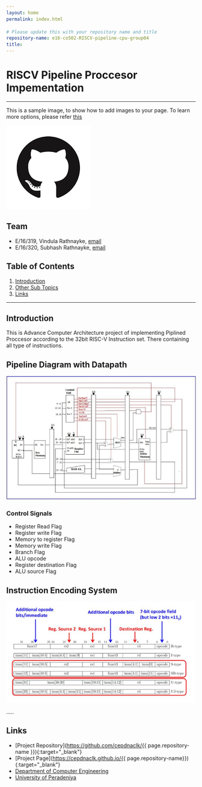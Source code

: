```yaml
---
layout: home
permalink: index.html

# Please update this with your repository name and title
repository-name: e16-co502-RISCV-pipeline-cpu-group04
title:
---
```


[comment]: # "This is the standard layout for the project, but you can clean this and use your own template"

# RISCV Pipeline Proccesor Impementation

---

This is a sample image, to show how to add images to your page. To learn more options, please refer [this](https://projects.ce.pdn.ac.lk/docs/faq/how-to-add-an-image/)

![Sample Image](./images/sample.png)


## Team
-  E/16/319, Vindula Rathnayke, [email](mailto:name@email.com)
-  E/16/320, Subhash Rathnayke, [email](mailto:name@email.com)


## Table of Contents
1. [Introduction](#introduction)
2. [Other Sub Topics](#other-sub-topics)
3. [Links](#links)

---

## Introduction

This is Advance Computer Architecture project of implementing Piplined Proccesor according to the 32bit  RISC-V Instruction set. There containing all type of instructions.

## Pipeline Diagram with Datapath
![Sample Image](./images/Capture.JPG)

   ### Control Signals
   - Register Read Flag
   - Register write Flag
   - Memory to register Flag
   - Memory write Flag
   - Branch Flag
   - ALU opcode
   - Register destination Flag
   - ALU source Flag

## Instruction Encoding System
![Sample Image](./images/encoding.JPG)

.....

## Links

- [Project Repository](https://github.com/cepdnaclk/{{ page.repository-name }}){:target="_blank"}
- [Project Page](https://cepdnaclk.github.io/{{ page.repository-name}}){:target="_blank"}
- [Department of Computer Engineering](http://www.ce.pdn.ac.lk/)
- [University of Peradeniya](https://eng.pdn.ac.lk/)


[//]: # (Please refer this to learn more about Markdown syntax)
[//]: # (https://github.com/adam-p/markdown-here/wiki/Markdown-Cheatsheet)
